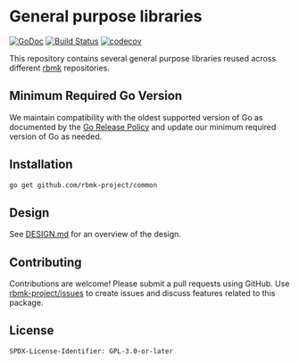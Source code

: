 # General purpose libraries

[![GoDoc](https://pkg.go.dev/badge/github.com/rbmk-project/common)](https://pkg.go.dev/github.com/rbmk-project/common) [![Build Status](https://github.com/rbmk-project/common/actions/workflows/test.yml/badge.svg)](https://github.com/rbmk-project/common/actions) [![codecov](https://codecov.io/gh/rbmk-project/common/branch/main/graph/badge.svg)](https://codecov.io/gh/rbmk-project/common)

This repository contains several general purpose libraries
reused across different [rbmk](https://github.com/rbmk-project)
repositories.

## Minimum Required Go Version

We maintain compatibility with the oldest supported version of Go as
documented by the [Go Release Policy](https://golang.org/doc/devel/release.html#policy)
and update our minimum required version of Go as needed.

## Installation

```sh
go get github.com/rbmk-project/common
```

## Design

See [DESIGN.md](DESIGN.md) for an overview of the design.

## Contributing

Contributions are welcome! Please submit a pull requests
using GitHub. Use [rbmk-project/issues](https://github.com/rbmk-project/issues)
to create issues and discuss features related to this package.

## License

```
SPDX-License-Identifier: GPL-3.0-or-later
```
